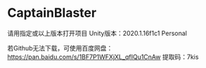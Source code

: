 # CaptainBlaster

请用指定或以上版本打开项目
Unity版本：2020.1.16f1c1 Personal

若Github无法下载，可使用百度网盘：
https://pan.baidu.com/s/1BF7P1WFXjXL_qfIQu1CnAw    提取码：7kis
